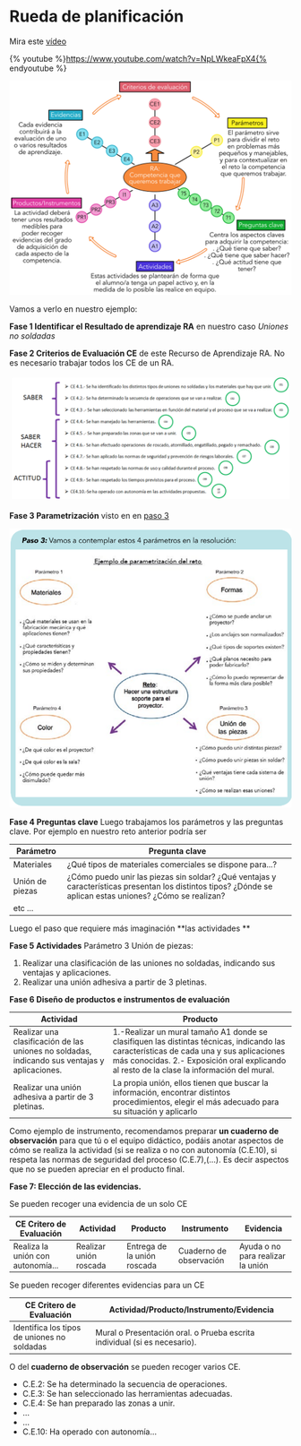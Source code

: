 # Rueda de planificación

Mira este [vídeo](https://www.youtube.com/watch?v=NpLWkeaFpX4)

{% youtube %}https://www.youtube.com/watch?v=NpLWkeaFpX4{% endyoutube %}

![](/assets/rueda.png)

Vamos a verlo en nuestro ejemplo:

**Fase 1 Identificar el Resultado de aprendizaje RA** en nuestro caso _Uniones no soldadas_

**Fase 2 Criterios de Evaluación CE** de este Recurso de Aprendizaje RA. No es necesario trabajar todos los CE de un RA.

![](/assets/16.png)

**Fase 3 Parametrización** visto en en [paso 3](https://catedu.github.io/ACbR/ejemplo/definir.html)

![](/assets/9.png)

**Fase 4 Preguntas clave** Luego trabajamos los parámetros y las preguntas clave. Por ejemplo en nuestro reto anterior podría ser

| Parámetro | Pregunta clave |
|---|---|
|Materiales|¿Qué tipos de materiales comerciales se dispone para...? |
| Unión de piezas | ¿Cómo puedo unir las piezas sin soldar? ¿Qué ventajas y características presentan los distintos tipos? ¿Dónde se aplican estas uniones? ¿Cómo se realizan? |
| etc ... | |

Luego el paso que requiere más imaginación **las actividades **

**Fase 5 Actividades** Parámetro 3 Unión de piezas:
1.  Realizar una clasificación de las uniones no soldadas, indicando
sus ventajas y aplicaciones.
1.  Realizar una unión adhesiva a partir de 3 pletinas.

**Fase 6 Diseño de productos e instrumentos de evaluación**

| Actividad | Producto |
|---|---|
|Realizar una clasificación de las uniones no soldadas, indicando sus ventajas y aplicaciones.|1.-Realizar un mural tamaño A1 donde se clasifiquen las distintas técnicas, indicando las características de cada una y sus aplicaciones más conocidas. 2.- Exposición oral explicando al resto de la clase la información del mural. |
|Realizar una unión adhesiva a partir de 3 pletinas.| La propia unión, ellos tienen que buscar la información, encontrar distintos procedimientos, elegir el más adecuado para su situación y aplicarlo |

Como ejemplo de instrumento, recomendamos preparar **un cuaderno de observación** para que tú o el equipo didáctico, podáis anotar aspectos de cómo se realiza la actividad (si se realiza o no con autonomía (C.E.10), si respeta las normas de seguridad del proceso (C.E.7),(...). Es decir aspectos que no se pueden apreciar en el producto final.

**Fase 7: Elección de las evidencias.**

Se pueden recoger una evidencia de un solo CE

| CE Critero de Evaluación | Actividad | Producto | Instrumento | Evidencia |
|---|---|---|---|---|
|Realiza  la  unión  con autonomía...|Realizar unión roscada|Entrega de la unión roscada|Cuaderno de observación|Ayuda o no para realizar la unión|

Se pueden recoger diferentes evidencias para un CE

| CE Critero de Evaluación | Actividad/Producto/Instrumento/Evidencia |
|---|---|
|Identifica los tipos de uniones no soldadas| Mural o Presentación oral. o Prueba escrita individual (si es necesario). |

O del **cuaderno de observación** se pueden recoger varios CE.

* C.E.2: Se ha determinado la secuencia de operaciones.
*  C.E.3: Se han seleccionado las herramientas adecuadas.
*  C.E.4: Se han preparado las zonas a unir.
*  …
*  …
*  C.E.10: Ha operado con autonomía…
